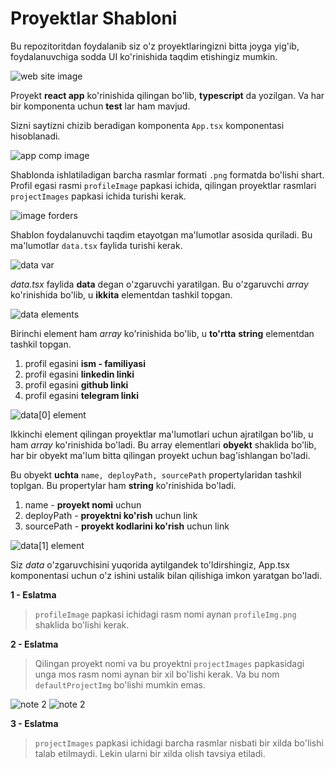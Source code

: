 # Proyektlar Shabloni

Bu repozitoritdan foydalanib siz o'z proyektlaringizni bitta joyga yig'ib, foydalanuvchiga sodda UI ko'rinishida taqdim etishingiz mumkin.

![web site image](https://i.ibb.co/qYtVvXc/2021-08-01-11-34.png)

Proyekt __react app__ ko'rinishida qilingan bo'lib, __typescript__ da yozilgan. Va har bir komponenta uchun __test__ lar ham mavjud.

Sizni saytizni chizib beradigan komponenta `App.tsx` komponentasi hisoblanadi.

![app comp image](https://i.ibb.co/vv3Y6MY/2021-08-01-09-57.png)

Shablonda ishlatiladigan barcha rasmlar formati `.png` formatda bo'lishi shart. Profil egasi rasmi `profileImage` papkasi ichida, qilingan proyektlar rasmlari `projectImages` papkasi ichida turishi kerak.

![image forders](https://i.ibb.co/bzy5QBX/2021-08-01-10-02.png)

Shablon foydalanuvchi taqdim etayotgan ma'lumotlar asosida quriladi. Bu ma'lumotlar `data.tsx` faylida turishi kerak.

![data var](https://i.ibb.co/XZZzCwS/2021-08-01-10-16.png)

_data.tsx_ faylida __data__ degan o'zgaruvchi yaratilgan. Bu o'zgaruvchi _array_ ko'rinishida bo'lib, u __ikkita__ elementdan tashkil topgan.

![data elements](https://i.ibb.co/vXwDqG2/2021-08-01-10-20.png)

Birinchi element ham _array_ ko'rinishida bo'lib, u __to'rtta__ __string__ elementdan tashkil topgan. 

1. profil egasini __ism - familiyasi__
1. profil egasini __linkedin linki__
1. profil egasini __github linki__
1. profil egasini __telegram linki__

![data[0] element](https://i.ibb.co/sJzpXtq/2021-08-01-11-48.png)

Ikkinchi element qilingan proyektlar ma'lumotlari uchun ajratilgan bo'lib, u ham _array_ ko'rinishida bo'ladi. Bu array elementlari __obyekt__ shaklida bo'lib, har bir obyekt ma'lum bitta qilingan proyekt uchun bag'ishlangan bo'ladi.

Bu obyekt __uchta__ `name, deployPath, sourcePath` propertylaridan tashkil toplgan. Bu propertylar ham __string__ ko'rinishida bo'ladi.

1. name - __proyekt nomi__ uchun
1. deployPath - __proyektni ko'rish__ uchun link
1. sourcePath - __proyekt kodlarini ko'rish__ uchun link

![data[1] element](https://i.ibb.co/1rvY0w9/2021-08-01-11-54-1.png)

Siz _data_ o'zgaruvchisini yuqorida aytilgandek to'ldirshingiz, App.tsx komponentasi uchun o'z ishini ustalik bilan qilishiga imkon yaratgan bo'ladi.

__1 - Eslatma__

> `profileImage` papkasi ichidagi rasm nomi aynan `profileImg.png` shaklida bo'lishi kerak.

__2 - Eslatma__

> Qilingan proyekt nomi va bu proyektni `projectImages` papkasidagi unga mos rasm nomi aynan bir xil bo'lishi kerak. Va bu nom `defaultProjectImg` bo'lishi mumkin emas.

![note 2](https://i.ibb.co/XzwhrLW/2021-08-01-11-58.png)
![note 2](https://i.ibb.co/LvCfFpw/2021-08-01-11-59.png)

__3 - Eslatma__

> `projectImages` papkasi ichidagi barcha rasmlar nisbati bir xilda bo'lishi talab etilmaydi. Lekin ularni bir xilda olish tavsiya etiladi.